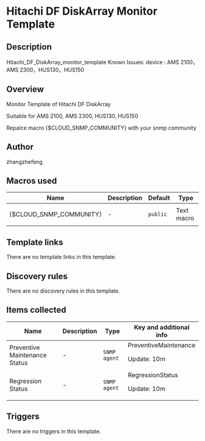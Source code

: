 # Hitachi DF DiskArray Monitor Template

## Description

Hitachi_DF_DiskArray_monitor_template Known Issues: device : AMS 2100，AMS 2300，HUS130，HUS150

## Overview

Monitor Template of Hitachi DF DiskArray 


Suitable for AMS 2100, AMS 2300, HUS130, HUS150


Repalce macro {$CLOUD\_SNMP\_COMMUNITY} with your snmp community



## Author

zhangzhefeng

## Macros used

|Name|Description|Default|Type|
|----|-----------|-------|----|
|{$CLOUD_SNMP_COMMUNITY}|<p>-</p>|`public`|Text macro|
## Template links

There are no template links in this template.

## Discovery rules

There are no discovery rules in this template.

## Items collected

|Name|Description|Type|Key and additional info|
|----|-----------|----|----|
|Preventive Maintenance Status|<p>-</p>|`SNMP agent`|PreventiveMaintenance<p>Update: 10m</p>|
|Regression Status|<p>-</p>|`SNMP agent`|RegressionStatus<p>Update: 10m</p>|
## Triggers

There are no triggers in this template.

